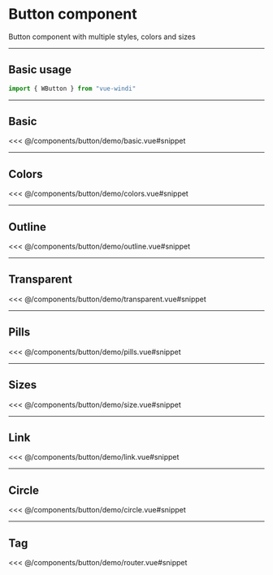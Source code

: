 <script setup>

import demoBasic from "./demo/basic.vue"
import demoColors from "./demo/colors.vue"
import demoOutline from "./demo/outline.vue"
import demoTransparent from "./demo/transparent.vue"
import demoPills from "./demo/pills.vue"
import demoSize from "./demo/size.vue"
import demoLink from "./demo/link.vue"
import demoCircle from "./demo/circle.vue"
import demoRouter from "./demo/router.vue"
import { WButton } from "../../../src"

</script>


# Button component

Button component with multiple styles, colors and sizes

---
Basic usage
---

```js
import { WButton } from "vue-windi"
```

---
Basic
---

<demoBasic/>

<<< @/components/button/demo/basic.vue#snippet

---
Colors
---

<demoColors/>

<<< @/components/button/demo/colors.vue#snippet

---
Outline
---
<demoOutline/>

<<< @/components/button/demo/outline.vue#snippet

---
Transparent
---
<demoTransparent/>

<<< @/components/button/demo/transparent.vue#snippet

---
Pills
---
<demoPills/>

<<< @/components/button/demo/pills.vue#snippet

---
Sizes
---
<demoSize/>

<<< @/components/button/demo/size.vue#snippet


---
Link
---
<demoLink/>

<<< @/components/button/demo/link.vue#snippet

---
Circle
---
<demoCircle/>

<<< @/components/button/demo/circle.vue#snippet

---
Tag 
---
<demoRouter/>

<<< @/components/button/demo/router.vue#snippet




